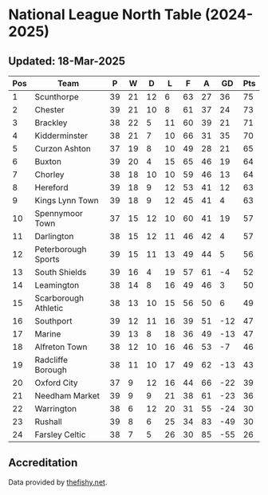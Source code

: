 # National League North Table (2024-2025)
## Updated: 18-Mar-2025

| Pos | Team | P | W | D | L | F | A | GD | Pts |
| --- | --- | --- | --- | --- | --- | --- | --- | --- | --- |
| 1 | Scunthorpe | 39 | 21 | 12 | 6 | 63 | 27 | 36 | 75 |
| 2 | Chester | 39 | 21 | 10 | 8 | 61 | 37 | 24 | 73 |
| 3 | Brackley | 38 | 22 | 5 | 11 | 60 | 39 | 21 | 71 |
| 4 | Kidderminster | 38 | 21 | 7 | 10 | 66 | 31 | 35 | 70 |
| 5 | Curzon Ashton | 37 | 19 | 8 | 10 | 49 | 28 | 21 | 65 |
| 6 | Buxton | 39 | 20 | 4 | 15 | 65 | 46 | 19 | 64 |
| 7 | Chorley | 38 | 18 | 10 | 10 | 59 | 46 | 13 | 64 |
| 8 | Hereford | 39 | 18 | 9 | 12 | 53 | 41 | 12 | 63 |
| 9 | Kings Lynn Town | 39 | 18 | 9 | 12 | 45 | 41 | 4 | 63 |
| 10 | Spennymoor Town | 37 | 15 | 12 | 10 | 60 | 41 | 19 | 57 |
| 11 | Darlington | 38 | 15 | 12 | 11 | 46 | 42 | 4 | 57 |
| 12 | Peterborough Sports | 39 | 15 | 11 | 13 | 49 | 44 | 5 | 56 |
| 13 | South Shields | 39 | 16 | 4 | 19 | 57 | 61 | -4 | 52 |
| 14 | Leamington | 38 | 14 | 8 | 16 | 49 | 46 | 3 | 50 |
| 15 | Scarborough Athletic | 38 | 13 | 10 | 15 | 56 | 50 | 6 | 49 |
| 16 | Southport | 39 | 12 | 11 | 16 | 39 | 51 | -12 | 47 |
| 17 | Marine | 39 | 13 | 8 | 18 | 36 | 49 | -13 | 47 |
| 18 | Alfreton Town | 38 | 12 | 10 | 16 | 46 | 53 | -7 | 46 |
| 19 | Radcliffe Borough | 38 | 11 | 10 | 17 | 49 | 62 | -13 | 43 |
| 20 | Oxford City | 37 | 9 | 12 | 16 | 44 | 66 | -22 | 39 |
| 21 | Needham Market | 39 | 9 | 9 | 21 | 38 | 61 | -23 | 36 |
| 22 | Warrington | 38 | 6 | 12 | 20 | 31 | 55 | -24 | 30 |
| 23 | Rushall | 39 | 8 | 6 | 25 | 34 | 83 | -49 | 30 |
| 24 | Farsley Celtic | 38 | 7 | 5 | 26 | 30 | 85 | -55 | 26 |

## Accreditation 

Data provided by [thefishy.net](https://www.thefishy.net/).